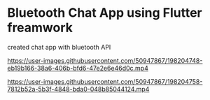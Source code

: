 # Bluetooth Chat App using Flutter freamwork
created chat app with bluetooth API



https://user-images.githubusercontent.com/50947867/198204748-eb19b166-38a6-406b-bfd6-47e2e6e46d0c.mp4



https://user-images.githubusercontent.com/50947867/198204758-7812b52a-5b3f-4848-bda0-048b85044124.mp4

